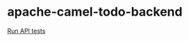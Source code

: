 # apache-camel-todo-backend

[Run API tests](https://www.todobackend.com/specs/index.html?https://spring-todo-backend.herokuapp.com/todos)